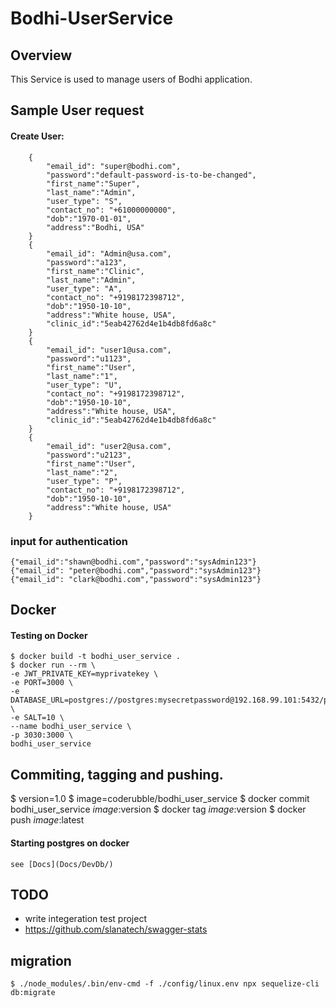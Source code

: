 # Bodhi-UserService
## Overview
This Service is used to manage users of Bodhi application.

## Sample User request
#### Create User:
```
    {
        "email_id": "super@bodhi.com",   
        "password":"default-password-is-to-be-changed",
        "first_name":"Super",
        "last_name":"Admin",
        "user_type": "S",
        "contact_no": "+61000000000",
        "dob":"1970-01-01",
        "address":"Bodhi, USA"
    }
    {
        "email_id": "Admin@usa.com",   
        "password":"a123",
        "first_name":"Clinic",
        "last_name":"Admin",
        "user_type": "A",
        "contact_no": "+9198172398712",
        "dob":"1950-10-10",
        "address":"White house, USA",
        "clinic_id":"5eab42762d4e1b4db8fd6a8c"
    }
    {
        "email_id": "user1@usa.com",   
        "password":"u1123",
        "first_name":"User",
        "last_name":"1",
        "user_type": "U",
        "contact_no": "+9198172398712",
        "dob":"1950-10-10",
        "address":"White house, USA",
        "clinic_id":"5eab42762d4e1b4db8fd6a8c"
    }
    {
        "email_id": "user2@usa.com",   
        "password":"u2123",
        "first_name":"User",
        "last_name":"2",
        "user_type": "P",
        "contact_no": "+9198172398712",
        "dob":"1950-10-10",
        "address":"White house, USA"
    }
```
### input for authentication
```
{"email_id":"shawn@bodhi.com","password":"sysAdmin123"}
{"email_id": "peter@bodhi.com","password":"sysAdmin123"}
{"email_id": "clark@bodhi.com","password":"sysAdmin123"}
```

## Docker
#### Testing on Docker 
```
$ docker build -t bodhi_user_service .
$ docker run --rm \
-e JWT_PRIVATE_KEY=myprivatekey \
-e PORT=3000 \
-e DATABASE_URL=postgres://postgres:mysecretpassword@192.168.99.101:5432/postgres \
-e SALT=10 \
--name bodhi_user_service \
-p 3030:3000 \
bodhi_user_service
```
## Commiting, tagging and pushing.
$ version=1.0
$ image=coderubble/bodhi_user_service
$ docker commit bodhi_user_service $image:$version
$ docker tag $image:$version 
$ docker push $image:$latest 
#### Starting postgres on docker 
```
see [Docs](Docs/DevDb/)
```

## TODO 
* write integeration test project
* https://github.com/slanatech/swagger-stats
## migration
```
$ ./node_modules/.bin/env-cmd -f ./config/linux.env npx sequelize-cli db:migrate
```
